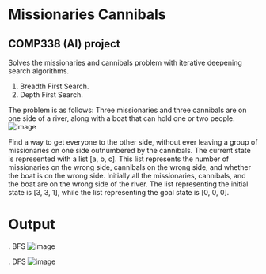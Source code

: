 # Missionaries Cannibals
## COMP338 (AI) project
Solves the missionaries and cannibals problem with iterative deepening search algorithms.
1. Breadth First Search.
2. Depth First Search.

The problem is as follows:
Three missionaries and three cannibals are on one side of a river, along with a boat that can hold one or two people.
![image](https://github.com/MohammadMurrar/Missionaries-Cannibals/assets/147532846/74c62262-3478-4d7a-b2dd-78d5c4a095c0)

Find a way to get everyone to the other side, without ever leaving a group of missionaries on one side outnumbered by the cannibals.
The current state is represented with a list [a, b, c]. This list represents the number of missionaries on the wrong side, cannibals on the wrong side, and whether the boat is on the wrong side. Initially all the missionaries, cannibals, and the boat are on the wrong side of the river. The list representing the initial state is [3, 3, 1], while the list representing the goal state is [0, 0, 0].

# Output
. BFS 
![image](https://github.com/MohammadMurrar/Missionaries-Cannibals/assets/147532846/bd17c13b-50f1-4a53-9565-e63e6e5b765a)

. DFS
![image](https://github.com/MohammadMurrar/Missionaries-Cannibals/assets/147532846/af883d09-839a-4166-af73-06a4971ec589)



